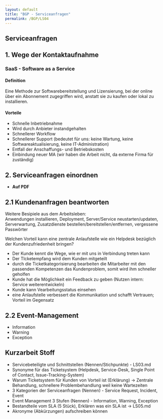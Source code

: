 ```yaml
---
layout: default
title: "BGP - Serviceanfragen"
permalink: /BGP/LS04
---
```


## Serviceanfragen

## 1. Wege der Kontaktaufnahme

### SaaS - Software as a Service

#### Definition

Eine Methode zur Softwarebereitstellung und Lizensierung, bei der online über ein Abonnement zugegriffen wird, anstatt sie zu kaufen oder lokal zu installieren.

#### Vorteile

- Schnelle Inbetriebnahme
- Wird durch Anbieter instandgehalten
- Schnellerer Workflow
- Schnellerer Support (bedeutet für uns: keine Wartung, keine Softwareaktualisierung, keine IT-Administration)
- Entfall der Anschaffungs- und Betriebskosten
- Einbindung neuer MA (wir haben die Arbeit nicht, da externe Firma für zuständig)

## 2. Serviceanfragen einordnen

- **Auf PDF**

## 2.1 Kundenanfragen beantworten

Weitere Besipiele aus dem Arbeitsleben:<br>
Anwendungen installieren, Deployment, Server/Service neustarten/updaten, Serverwartung, Zusatzdienste bestellen/bereitstellen/entfernen, vergessene Passwörter

Welchen Vorteil kann eine zentrale Anlaufstelle wie ein Helpdesk bezüglich der Kundenzufriedenheit bringen?<br>

- Der Kunde kennt die Wege, wie er mit uns in Verbindung treten kann
- Der TIcketempfang wird dem Kunden mitgeteilt
- durch die Ticketkategorisierung bearbeiten die Mitarbeiter mit den passenden Kompetenzen das Kundenproblem, somit wird ihm schneller geholfen
- Kunde hat die Möglichkeit ein Feedback zu geben (Nutzen intern: Service weiterentwickeln)
- Kunde kann Vearbeitungsstatus einsehen
- eine Anlaufstelle verbessert die Kommunikation und schafft Vertrauen; Vorteil im Gegensatz 

## 2.2 Event-Management

- Information
- Warning
- Exception


## Kurzarbeit Stoff

- Servicebeteiligte und Schnittstellen (Nennen/Stichpunkte) - LS03.md
- Synonyme für das Ticketsystem (Helpdesk, Service-Desk, Single Point of Contact, Issue-Tracking-System)
- Warum Ticketsystem für Kunden von Vorteil ist (Erklärung) -> Zentrale Behandlung, schnellere Problembehandlung weil keine Wartezeiten
- 3 Kategorien der Serviceanfragen (Nennen) - Service Request, Incident, Event
- Event Management 3 Stufen (Nennen) - Information, Warning, Exception
- Bestandteile vom SLA (5 Stück), Erklären was ein SLA ist -> LS05.md
- Akronyme (Abkürzungen) aufschreiben können

